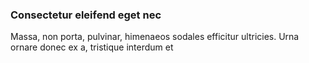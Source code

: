 ### Consectetur eleifend eget nec

Massa, non porta, pulvinar, himenaeos sodales efficitur ultricies. Urna ornare donec ex a, tristique interdum et


